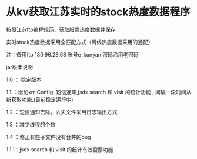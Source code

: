 # 从kv获取江苏实时的stock热度数据程序
 按照江苏ftp编程规范，获取股票热度数据并保存

 实时stock热度数据采用全匹配方式（离线热度数据采用的通配）

 注：备用ftp 180.96.28.68 账号e_kunyan 密码沿用老密码


jar版本说明

 1.0 ： 稳定版本

 1.1 ：增加xmlConfig, 短信通知,jsdx search 和 visit 的统计功能 , 间隔一段时间从新获取功能,(目前稳定运行中)

 1.2 ：短信通知去除，丢失文件采用日志输出方式

 1.3 ：减少线程的个数

 1.4 ：修正有些子文件没有合并的bug

 1.1.1：jsdx search 和 visit 的统计有效股票功能
 
